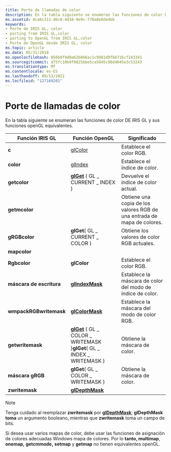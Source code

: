 ```yaml
---
title: Porte de llamadas de color
description: En la tabla siguiente se enumeran las funciones de color DE IRIS GL y sus funciones openGL equivalentes.
ms.assetid: 4ca6c311-d6c8-4d10-9e9c-770a8e6de4bb
keywords:
- Porte de IRIS GL, color
- porting from IRIS GL,color
- porting to OpenGL from IRIS GL,color
- Porte de OpenGL desde IRIS GL, color
ms.topic: article
ms.date: 05/31/2018
ms.openlocfilehash: 856b9f9d0a62b866ac1c9981d9fbb716cf243341
ms.sourcegitcommit: d75fc10b9f0825bbe5ce5045c90d4045e3c53243
ms.translationtype: MT
ms.contentlocale: es-ES
ms.lasthandoff: 09/13/2021
ms.locfileid: "127169201"
---
```

# <a name="porting-color-calls"></a>Porte de llamadas de color

En la tabla siguiente se enumeran las funciones de color DE IRIS GL y sus funciones openGL equivalentes.



| Función IRIS GL                  | Función OpenGL                                                                                                                               | Significado                                              |
|-----------------------------------|-----------------------------------------------------------------------------------------------------------------------------------------------|------------------------------------------------------|
| **c**                             | [glColor](glcolor-functions.md)                                                                                                              | Establece el color RGB.                                      |
| **color**                         | [glIndex](glindex-functions.md)                                                                                                              | Establece el índice de color.                                |
| **getcolor**                      | [**glGet**](glgetbooleanv--glgetdoublev--glgetfloatv--glgetintegerv.md) ( GL \_ CURRENT \_ INDEX )                                               | Devuelve el índice de color actual.                     |
| **getmcolor**                     |                                                                                                                                               | Obtiene una copia de los valores RGB de una entrada de mapa de colores. |
| **gRGBcolor**                     | **glGet**( GL \_ CURRENT \_ COLOR )                                                                                                               | Obtiene los valores de color RGB actuales.                   |
| **mapcolor**                      |                                                                                                                                               |                                                      |
| **Rgbcolor**                      | **glColor**                                                                                                                                   | Establece el color RGB.                                      |
| **máscara de escritura**                     | [**glIndexMask**](glindexmask.md)                                                                                                            | Establece la máscara de color del modo de índice de color.                |
| **wmpackRGBwritemask**<br/> | [**glColorMask**](glcolormask.md)                                                                                                            | Establece la máscara del modo de color RGB.                        |
| **getwritemask**                  | [**glGet**](glgetbooleanv--glgetdoublev--glgetfloatv--glgetintegerv.md) ( GL \_ COLOR \_ WRITEMASK )**glGet**( GL \_ INDEX \_ WRITEMASK )<br/> | Obtiene la máscara de color.                                 |
| **máscara gRGB**                      | **glGet**( GL \_ COLOR \_ WRITEMASK )                                                                                                             | Obtiene la máscara de color.                                 |
| **zwritemask**                    | [**glDepthMask**](gldepthmask.md)                                                                                                            |                                                      |



 

> [!Note]
>
> Tenga cuidado al reemplazar **zwritemask** por [**glDepthMask**](gldepthmask.md); **glDepthMask toma** un argumento booleano, mientras que **zwritemask** toma un campo de bits.

 

Si desea usar varios mapas de color, debe usar las funciones de asignación de colores adecuadas Windows mapa de colores. Por lo **tanto, multimap**, **onemap,** **getcmmode,** **setmap** y **getmap** no tienen equivalentes openGL.

 

 






